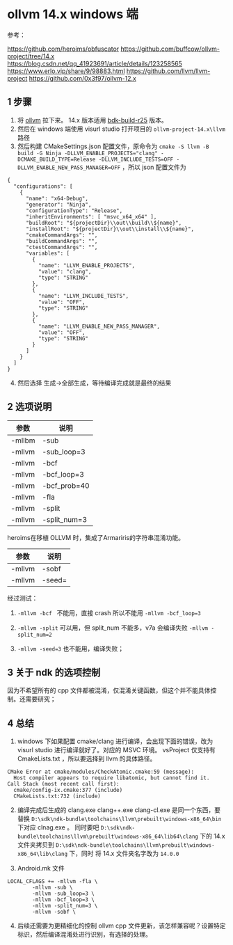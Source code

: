 

# ollvm 14.x windows 端

参考：

https://github.com/heroims/obfuscator
https://github.com/buffcow/ollvm-project/tree/14.x
https://blog.csdn.net/qq_41923691/article/details/123258565
https://www.erlo.vip/share/9/98883.html
https://github.com/llvm/llvm-project
https://github.com/0x3f97/ollvm-12.x


## 1 步骤

1. 将 [ollvm](https://github.com/buffcow/ollvm-project/tree/14.x) 拉下来。 14.x 版本适用 [bdk-build-r25](https://github.com/android/ndk/wiki/Unsupported-Downloads) 版本。
2. 然后在 windows 端使用 visurl studio 打开项目的 `ollvm-project-14.x\llvm` 路径
3. 然后构建 CMakeSettings.json 配置文件，原命令为 `cmake -S llvm -B build -G Ninja -DLLVM_ENABLE_PROJECTS="clang" -DCMAKE_BUILD_TYPE=Release -DLLVM_INCLUDE_TESTS=OFF -DLLVM_ENABLE_NEW_PASS_MANAGER=OFF` ，所以 json 配置文件为 

```
{
  "configurations": [
    {
      "name": "x64-Debug",
      "generator": "Ninja",
      "configurationType": "Release",
      "inheritEnvironments": [ "msvc_x64_x64" ],
      "buildRoot": "${projectDir}\\out\\build\\${name}",
      "installRoot": "${projectDir}\\out\\install\\${name}",
      "cmakeCommandArgs": "",
      "buildCommandArgs": "",
      "ctestCommandArgs": "",
      "variables": [
        {
          "name": "LLVM_ENABLE_PROJECTS",
          "value": "clang",
          "type": "STRING"
        },
        {
          "name": "LLVM_INCLUDE_TESTS",
          "value": "OFF",
          "type": "STRING"
        },
        {
          "name": "LLVM_ENABLE_NEW_PASS_MANAGER",
          "value": "OFF",
          "type": "STRING"
        }
      ]
    }
  ]
}
```

4. 然后选择 生成->全部生成，等待编译完成就是最终的结果

## 2 选项说明

参数|说明
---|---
-mllbm|-sub|激活指令替换
-mllvm|-sub_loop=3|如果激活了传递，则在函数上应用3次。默认值：1
-mllvm|-bcf|激活虚假控制流程
-mllvm|-bcf_loop=3|如果激活了传递，则在函数上应用3次。默认值：1
-mllvm|-bcf_prob=40|如果激活了传递，基本块将以40％的概率进行模糊处理。默认值：30
-mllvm|-fla|激活控制流扁平化
-mllvm|-split|激活基本块分割。在一起使用时改善展平
-mllvm|-split_num=3|如果激活了传递，则在每个基本块上应用3次。默认值：1


heroims在移植 OLLVM 时，集成了Armariris的字符串混淆功能。

参数|说明
---|---
-mllvm|-sobf|编译时候添加选项开启字符串加密
-mllvm|-seed=|指定随机数生成器种子

经过测试：

1. `-mllvm -bcf	` 不能用，直接 crash 
所以不能用  `-mllvm -bcf_loop=3`

2. `-mllvm -split` 可以用，但 split_num 不能多，v7a 会编译失败
`-mllvm -split_num=2`

3. `-mllvm -seed=3` 也不能用，编译失败；

## 3 关于 ndk 的选项控制

因为不希望所有的 cpp 文件都被混淆，仅混淆关键函数，但这个并不能具体控制。还需要研究；

## 4 总结

1. windows 下如果配置 cmake/clang 进行编译，会出现下面的错误，改为 visurl studio 进行编译就好了。对应的 MSVC 环境。
   vsProject 仅支持有 CmakeLists.txt ，所以要选择到 llvm 的具体路径。

```
CMake Error at cmake/modules/CheckAtomic.cmake:59 (message):
  Host compiler appears to require libatomic, but cannot find it.
Call Stack (most recent call first):
  cmake/config-ix.cmake:377 (include)
  CMakeLists.txt:732 (include)
```

2. 编译完成后生成的 clang.exe clang++.exe clang-cl.exe 是同一个东西，要替换 `D:\sdk\ndk-bundle\toolchains\llvm\prebuilt\windows-x86_64\bin` 下对应 clnag.exe 。
同时要吧 `D:\sdk\ndk-bundle\toolchains\llvm\prebuilt\windows-x86_64\lib64\clang` 下的 14.x 文件夹拷贝到 `D:\sdk\ndk-bundle\toolchains\llvm\prebuilt\windows-x86_64\lib\clang` 下，同时 将 14.x 文件夹名字改为 `14.0.0`

3. Android.mk 文件

```
LOCAL_CFLAGS += -mllvm -fla \
        -mllvm -sub \
        -mllvm -sub_loop=3 \
        -mllvm -bcf_loop=3 \
        -mllvm -split_num=3 \
        -mllvm -sobf \
```

4. 后续还需要为更精细化的控制 ollvm cpp 文件更新，该怎样兼容呢？设置特定标识，然后编译混淆处进行识别，有选择的处理。

